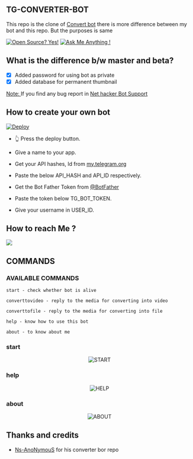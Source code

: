 ## TG-CONVERTER-BOT 
This repo is the clone of [Convert bot](https://telegram.dog/convert_Ns_bot) there is more difference between my bot and this repo. But the purposes is same


[![Open Source? Yes!](https://badgen.net/badge/Open%20Source%20%3F/Yes%21/blue?icon=github)](https://github.com/supunpriyashanka/TG-CONVERT-BOT/tree/main)
[![Ask Me Anything !](https://img.shields.io/badge/Ask%20me-anything-1abc9c.svg)](https://t.me/Supun_priyashanka)

## What is the difference b/w master and beta?

- [X] Added password for using bot as private 
- [X] Added database for permanent thumbnail 

<u> Note: </u> If you find any bug report in [Net hacker Bot Support](https://t.me/NET_HACKER_BOTs_chat)


## How to create your own bot
[![Deploy](https://www.herokucdn.com/deploy/button.svg)](https://heroku.com/deploy?template=https://github.com/supunpriyashanka/TG-CONVERT-BOT/tree/beta)
- 👆 Press the deploy button.

- Give a name to your app.

- Get your API hashes, Id from [my.telegram.org](https://my.telegram.org/)

- Paste the below API_HASH and API_ID respectively.

- Get the Bot Father Token from [@BotFather](https://telegram.dog/botfather)

- Paste the token below TG_BOT_TOKEN.

- Give your username in USER_ID.

## How to reach Me ?
<a href="https://t.me/NET_HACKER_BOTs_chat"><img src="https://img.shields.io/badge/Join-Telegram%20Group-blue.svg?logo=telegram"></a>

## COMMANDS
### AVAILABLE COMMANDS 
```
start - check whether bot is alive 

converttovideo - reply to the media for converting into video 

converttofile - reply to the media for converting into file 

help - know how to use this bot

about - to know about me
```
### start
<p align="center">
<img src="https://telegra.ph/file/3cb7e3725cd991373dd9b.jpg" alt="START">

### help
<p align="center">
<img src="https://telegra.ph/file/0ba25cedf094225ad7175.jpg" alt="HELP">

### about
<p align="center">
<img src="https://telegra.ph/file/f6ad0e22825afe65ddcd2.jpg" alt="ABOUT">


## Thanks and credits
- [Ns-AnoNymouS](https://github.com/Ns-AnoNymouS) for his converter bor repo

